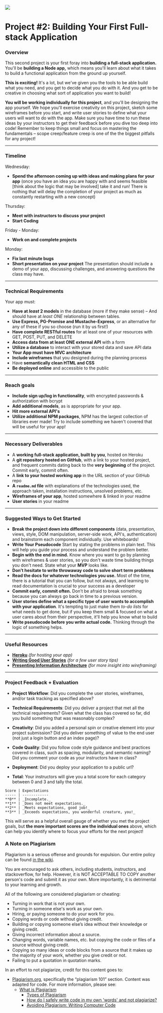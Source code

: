 ![](https://ga-dash.s3.amazonaws.com/production/assets/logo-9f88ae6c9c3871690e33280fcf557f33.png)
# Project #2: Building Your First Full-stack Application

### Overview

This second project is your first foray into **building a full-stack application.** You'll be **building a Node app,** which means you'll learn about what it takes to build a functional application from the ground up yourself.

**This is exciting!** It's a lot, but we've given you the tools to be able build what you need, and you get to decide what you do with it. And you get to be creative in choosing what sort of application you want to build!

**You will be working individually for this project**, and you'll be designing the app yourself. We hope you'll exercise creativity on this project, sketch some wireframes before you start, and write user stories to define what your users will want to do with the app. Make sure you have time to run these ideas by your instructors to get their feedback before you dive too deep into code! Remember to keep things small and focus on mastering the fundamentals – scope creep/feature creep is one of the the biggest pitfalls for any project!

---

### Timeline

Wednesday:
* **Spend the afternoon coming up with ideas and making plans for your app** (once you have an idea you are happy with and seems feasible [think about the logic that may be involved] take it and run! There is nothing that will delay the completion of your project as much as constantly restarting with a new concept)

Thursday:
* **Meet with instructors to discuss your project** 
* **Start Coding**

Friday - Monday:
* **Work on and complete projects**

Monday:
* **Fix last minute bugs**
* **Short presentation on your project** The presentation should include a demo of your app, discussing challenges, and answering questions the class may have.

---

### Technical Requirements

Your app must:

* **Have at _least_ 2 models** in the database (more if they make sense) – And should have at _least_ _ONE_ relationship between tables. 
* **Use Express, PG-Promise and Mustache-Express**, or an alternative for any of these if you so choose (run it by us first!)
* **Have complete RESTful routes** for at least one of your resources with GET, POST, PUT, and DELETE
* **Access data from at least ONE external API** with a form
* **Utilize a database** to interact with your stored data and save API data
* **Your App must have MVC architecture**
* **Include wireframes** that you designed during the planning process
* Have **semantically clean HTML and CSS**
* **Be deployed online** and accessible to the public

---

### Reach goals
* **Include sign up/log in functionality**, with encrypted passwords & authorization with bcrypt
* **Add additional models**, as is appropriate for your app.
* **Hit more external API's**
* **Utilize additional NPM packages**, NPM has the largest collection of libraries ever made! Try to include something we haven't covered that will be useful for your app!

---
### Necessary Deliverables

* A **working full-stack application, built by you**, hosted on Heroku
* A **git repository hosted on GitHub**, with a link to your hosted project,  and frequent commits dating back to the **very beginning** of the project. Commit early, commit often.
* A **link to your hosted working app** in the URL section of your GitHub repo
* **A ``readme.md`` file** with explanations of the technologies used, the approach taken, installation instructions, unsolved problems, etc.
* **Wireframes of your app**, hosted somewhere & linked in your readme
* **User stories** in your readme

---

### Suggested Ways to Get Started

* **Break the project down into different components** (data, presentation, views, style, DOM manipulation, server-side work, API's, authentication) and brainstorm each component individually. Use whiteboards!
* **Write Your Pseudocode** Start by stating the problems in plain text. This will help you guide your process and understand the problem better.
* **Begin with the end in mind.** Know where you want to go by planning with wireframes & user stories, so you don't waste time building things you don't need. State what your **MVP** looks like.
* **Don’t hesitate to write throwaway code to solve short term problems**
* **Read the docs for whatever technologies you use.** Most of the time, there is a tutorial that you can follow, but not always, and learning to read documentation is crucial to your success as a developer
* **Commit early, commit often.** Don’t be afraid to break something because you can always go back in time to a previous version.
* **User stories define what a specific type of user wants to accomplish with your application**. It's tempting to just make them _to-do lists_ for what needs to get done, but if you keep them small & focused on what a user cares about from their perspective, it'll help you know what to build
* **Write pseudocode before you write actual code.** Thinking through the logic of something helps.

---

### Useful Resources

* **[Heroku](http://www.heroku.com)** _(for hosting your app)_
* **[Writing Good User Stories](http://www.mariaemerson.com/user-stories/)** _(for a few user story tips)_
* **[Presenting Information Architecture](http://webstyleguide.com/wsg3/3-information-architecture/4-presenting-information.html)** _(for more insight into wireframing)_

---

### Project Feedback + Evaluation

* __Project Workflow__: Did you complete the user stories, wireframes, and/or task tracking as specified above?

* __Technical Requirements__: Did you deliver a project that met all the technical requirements? Given what the class has covered so far, did you build something that was reasonably complex?

* __Creativity__: Did you added a personal spin or creative element into your project submission? Did you deliver something of value to the end user (not just a login button and an index page)?

* __Code Quality__: Did you follow code style guidance and best practices covered in class, such as spacing, modularity, and semantic naming? Did you comment your code as your instructors have in class?

* __Deployment__: Did you deploy your application to a public url?

* __Total__: Your instructors will give you a total score for each category between 0 and 3 and tally the total.

```
Score | Expectations
----- | ------------
**0** | _Incomplete._
**1** | _Does not meet expectations._
**2** | _Meets expectations, good job!_
**3** | _Exceeds expectations, you wonderful creature, you!_
```
 This will serve as a helpful overall gauge of whether you met the project goals, but __the more important scores are the individual ones__ above, which can help you identify where to focus your efforts for the next project!

### A Note on Plagiarism

Plagiarism is a serious offense and grounds for expulsion. Our entire policy can be found [in the wiki](https://github.com/ga-students/wdi-nyc-purple-rain-students/wiki/General-Assembly-Plagiarism-Policy).

You are encouraged to ask others, including students, instructors, and stackoverflow, for help. However, it is NOT ACCEPTABLE TO COPY another person's code and submit it as your own. More importantly, it is detrimental to your learning and growth.

All of the following are considered plagiarism or cheating:
* Turning in work that is not your own.
* Turning in someone else's work as your own.
* Hiring, or paying someone to do your work for you.
* Copying words or code without giving credit.
* Building or copying someone else’s idea without their knowledge or giving credit.
* Giving incorrect information about a source.
* Changing words, variable names, etc. but copying the code or files of a source without giving credit.
* Copying so many ideas or code blocks from a source that it makes up the majority of your work, whether you give credit or not.
* Failing to put a quotation in quotation marks.

In an effort to not plagiarize, credit for this content goes to:
* [Plagiarism.org](http://plagiarism.org/), specifically the “plagiarism 101” section.  Content was adapted for code.  For more information, please see:
  * [What is Plagiarism](http://www.plagiarism.org/plagiarism-101/what-is-plagiarism)
    * [Types of Plagiarism](http://www.plagiarism.org/plagiarism-101/types-of-plagiarism)
    * [How do I safely write code in my own 'words' and not plagiarize?](http://programmers.stackexchange.com/questions/80167/how-do-i-safely-write-code-in-my-own-words-and-not-plagiarize)
    * [Avoiding Plagiarism:  Writing Computer Code](http://www.upenn.edu/academicintegrity/ai_computercode.html)
